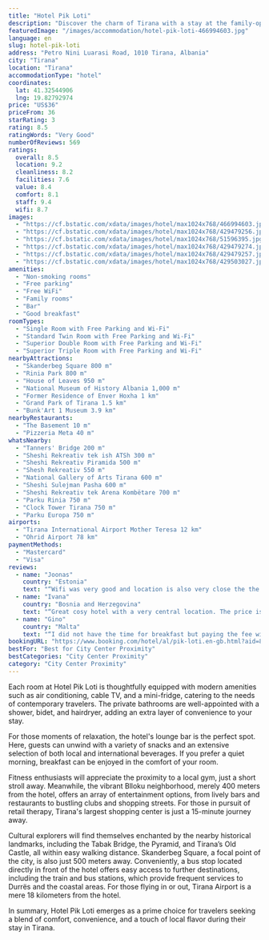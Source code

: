 ```yaml
---
title: "Hotel Pik Loti"
description: "Discover the charm of Tirana with a stay at the family-operated Hotel Pik Loti, a gem that offers both convenience and comfort right in the heart of the city."
featuredImage: "/images/accommodation/hotel-pik-loti-466994603.jpg"
language: en
slug: hotel-pik-loti
address: "Petro Nini Luarasi Road, 1010 Tirana, Albania"
city: "Tirana"
location: "Tirana"
accommodationType: "hotel"
coordinates:
  lat: 41.32544906
  lng: 19.82792974
price: "US$36"
priceFrom: 36
starRating: 3
rating: 8.5
ratingWords: "Very Good"
numberOfReviews: 569
ratings:
  overall: 8.5
  location: 9.2
  cleanliness: 8.2
  facilities: 7.6
  value: 8.4
  comfort: 8.1
  staff: 9.4
  wifi: 8.7
images:
  - "https://cf.bstatic.com/xdata/images/hotel/max1024x768/466994603.jpg?k=39fddf22e3f018bd960e1e98f24c1a888d057574deb25ffc53a1da9dbf43ca6a&o=&hp=1"
  - "https://cf.bstatic.com/xdata/images/hotel/max1024x768/429479256.jpg?k=13753e4ada7f9c068110b1e661b318b706c44b15c9ff9ce9013cf759a23a5c0f&o=&hp=1"
  - "https://cf.bstatic.com/xdata/images/hotel/max1024x768/51596395.jpg?k=ae79e8419c9e11d8c3eb144b05cc9cae52aec99d59a2bf461aa41fa5899e292f&o=&hp=1"
  - "https://cf.bstatic.com/xdata/images/hotel/max1024x768/429479274.jpg?k=5faafb9bf71eed9c2a8df2836a2168b4623aa98c32154910b0d18a13a24e1507&o=&hp=1"
  - "https://cf.bstatic.com/xdata/images/hotel/max1024x768/429479257.jpg?k=aa5084245d52bee47865d8b8c5217c838351cd0c13e15ce60bd372b197ab7922&o=&hp=1"
  - "https://cf.bstatic.com/xdata/images/hotel/max1024x768/429503027.jpg?k=c5f4ed169fc3b4b46adfd751eb597561bdea7e385ed96997508fb6b62c852002&o=&hp=1"
amenities:
  - "Non-smoking rooms"
  - "Free parking"
  - "Free WiFi"
  - "Family rooms"
  - "Bar"
  - "Good breakfast"
roomTypes:
  - "Single Room with Free Parking and Wi-Fi"
  - "Standard Twin Room with Free Parking and Wi-Fi"
  - "Superior Double Room with Free Parking and Wi-Fi"
  - "Superior Triple Room with Free Parking and Wi-Fi"
nearbyAttractions:
  - "Skanderbeg Square 800 m"
  - "Rinia Park 800 m"
  - "House of Leaves 950 m"
  - "National Museum of History Albania 1,000 m"
  - "Former Residence of Enver Hoxha 1 km"
  - "Grand Park of Tirana 1.5 km"
  - "Bunk'Art 1 Museum 3.9 km"
nearbyRestaurants:
  - "The Basement 10 m"
  - "Pizzeria Meta 40 m"
whatsNearby:
  - "Tanners' Bridge 200 m"
  - "Sheshi Rekreativ tek ish ATSh 300 m"
  - "Sheshi Rekreativ Piramida 500 m"
  - "Shesh Rekreativ 550 m"
  - "National Gallery of Arts Tirana 600 m"
  - "Sheshi Sulejman Pasha 600 m"
  - "Sheshi Rekreativ tek Arena Kombëtare 700 m"
  - "Parku Rinia 750 m"
  - "Clock Tower Tirana 750 m"
  - "Parku Europa 750 m"
airports:
  - "Tirana International Airport Mother Teresa 12 km"
  - "Ohrid Airport 78 km"
paymentMethods:
  - "Mastercard"
  - "Visa"
reviews:
  - name: "Joonas"
    country: "Estonia"
    text: "“Wifi was very good and location is also very close the the center.”"
  - name: "Ivana"
    country: "Bosnia and Herzegovina"
    text: "“Great cosy hotel with a very central location. The price is great, single room had everything a person needs and there's even a breakfast included. Definitely worth the price.”"
  - name: "Gino"
    country: "Malta"
    text: "“I did not have the time for breakfast but paying the fee with breakfast included, it's definitely worth it.”"
bookingURL: "https://www.booking.com/hotel/al/pik-loti.en-gb.html?aid=8035640"
bestFor: "Best for City Center Proximity"
bestCategories: "City Center Proximity"
category: "City Center Proximity"
---
```


Each room at Hotel Pik Loti is thoughtfully equipped with modern amenities such as air conditioning, cable TV, and a mini-fridge, catering to the needs of contemporary travelers. The private bathrooms are well-appointed with a shower, bidet, and hairdryer, adding an extra layer of convenience to your stay.

For those moments of relaxation, the hotel's lounge bar is the perfect spot. Here, guests can unwind with a variety of snacks and an extensive selection of both local and international beverages. If you prefer a quiet morning, breakfast can be enjoyed in the comfort of your room.

Fitness enthusiasts will appreciate the proximity to a local gym, just a short stroll away. Meanwhile, the vibrant Blloku neighborhood, merely 400 meters from the hotel, offers an array of entertainment options, from lively bars and restaurants to bustling clubs and shopping streets. For those in pursuit of retail therapy, Tirana's largest shopping center is just a 15-minute journey away.

Cultural explorers will find themselves enchanted by the nearby historical landmarks, including the Tabak Bridge, the Pyramid, and Tirana’s Old Castle, all within easy walking distance. Skanderbeg Square, a focal point of the city, is also just 500 meters away. Conveniently, a bus stop located directly in front of the hotel offers easy access to further destinations, including the train and bus stations, which provide frequent services to Durrës and the coastal areas. For those flying in or out, Tirana Airport is a mere 18 kilometers from the hotel.

In summary, Hotel Pik Loti emerges as a prime choice for travelers seeking a blend of comfort, convenience, and a touch of local flavor during their stay in Tirana.